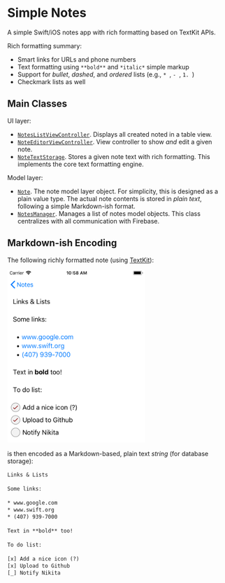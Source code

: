 # Simple Notes

A simple Swift/iOS notes app with rich formatting based on TextKit APIs.

Rich formatting summary:

* Smart links for URLs and phone numbers
* Text formatting using `**bold**` and `*italic*` simple markup
* Support for *bullet*, *dashed*, and *ordered* lists (e.g., `* `, `- `, `1. `)
* Checkmark lists as well

## Main Classes ##

UI layer:

* [`NotesListViewController`][NotesListViewController.swift]. Displays all created noted in a table view.
* [`NoteEditorViewController`][NoteEditorViewController.swift]. View controller to show *and* edit a given note.
* [`NoteTextStorage`][NoteTextStorage.swift]. Stores a given note text with rich formatting. This implements the core text formatting engine.

Model layer:

* [`Note`][Note.swift]. The note model layer object. For simplicity, this is designed as a plain value type. The actual note contents is stored in *plain text*, following a simple Markdown-ish format.
* [`NotesManager`][NotesManager.swift]. Manages a list of notes model objects. This class centralizes with all communication with Firebase.

## Markdown-ish Encoding ##

The following richly formatted note (using [TextKit][TextKit]):

<img src="Screenshots/note-editor.png" width="315">

is then encoded as a Markdown-based, plain text *string* (for database storage):

```
Links & Lists

Some links:

* www.google.com
* www.swift.org
* (407) 939-7000

Text in **bold** too!

To do list:

[x] Add a nice icon (?)
[x] Upload to Github
[_] Notify Nikita
```

[NotesListViewController.swift]: https://github.com/pmattos/Simple-Notes/blob/master/Simple%20Notes/NotesListViewController.swift#L73

[NoteEditorViewController.swift]: https://github.com/pmattos/Simple-Notes/blob/master/Simple%20Notes/NoteEditorViewController.swift#L11

[NoteTextStorage.swift]: https://github.com/pmattos/Simple-Notes/blob/master/Simple%20Notes/NoteTextStorage.swift#L11

[Note.swift]: https://github.com/pmattos/Simple-Notes/blob/master/Simple%20Notes/NotesManager.swift#L176

[NotesManager.swift]: https://github.com/pmattos/Simple-Notes/blob/master/Simple%20Notes/NotesManager.swift#L13

[TextKit]: https://developer.apple.com/documentation/appkit/textkit
